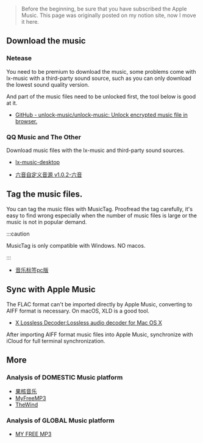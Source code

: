 > Before the beginning, be sure that you have subscribed the Apple Music.
> This page was originally posted on my notion site, now I move it here.

##  Download the music
### Netease

You need to be premium to download the music, some problems come with lx-music with a third-party sound source, such as you can only download the lowest sound quality version.

And part of the music files need to be unlocked first, the tool below is good at it.

- [GitHub - unlock-music/unlock-music: Unlock encrypted music file in browser.](https://github.com/ix64/unlock-music)

### QQ Music and The Other
Download music files with the lx-music and third-party sound sources.

- [lx-music-desktop](https://github.com/lyswhut/lx-music-desktop)

- [六音自定义音源 v1.0.2-六音](https://www.6yit.com/8498.html)

## Tag the music files.

You can tag the music files with MusicTag. Proofread the tag carefully, it's easy to find wrong especially when the number of music files is large or the music is not in popular demand. 

:::caution

MusicTag is only compatible with Windows. NO macos.

:::

- [音乐标签pc版](https://www.cnblogs.com/vinlxc/p/11347744.html)

## Sync with Apple Music

The FLAC format can't be imported directly by Apple Music, converting to AIFF format is necessary. On macOS, XLD is a good tool.

- [X Lossless Decoder:Lossless audio decoder for Mac OS X](https://tmkk.undo.jp/xld/index_e.html)

After importing AIFF format music files into Apple Music, synchronize with iCloud for full terminal synchronization.

## More
### Analysis of DOMESTIC Music platform

- [果核音乐](https://music.ghxi.com)
- [MyFreeMP3](http://tools.liumingye.cn/music/?page=searchPage)
- [TheWind](https://thewind.xyz)

### Analysis of GLOBAL Music platform

- [MY FREE MP3](https://t.me/myfreemp3)
